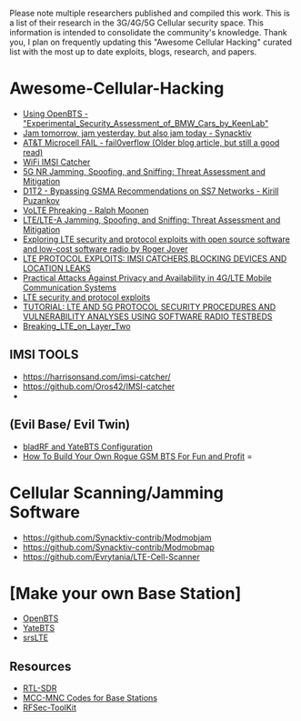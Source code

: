 Please note multiple researchers published and compiled this work. This is a list of their research in the 3G/4G/5G Cellular security space. This information is intended to consolidate the community's knowledge. Thank you, I plan on frequently updating this "Awesome Cellular Hacking" curated list with the most up to date exploits, blogs, research, and papers.

# Awesome-Cellular-Hacking 

* [Using OpenBTS - "Experimental_Security_Assessment_of_BMW_Cars_by_KeenLab"](https://keenlab.tencent.com/en/whitepapers/Experimental_Security_Assessment_of_BMW_Cars_by_KeenLab.pdf)
* [Jam tomorrow, jam yesterday, but also jam today - Synacktiv](https://www.synacktiv.com/ressources/sstic_rump_2018_modmobjam.pdf)
* [AT&T Microcell FAIL - fail0verflow (Older blog article, but still a good read)](https://fail0verflow.com/blog/2012/microcell-fail/)
* [WiFi IMSI Catcher ](https://www.blackhat.com/docs/eu-16/materials/eu-16-OHanlon-WiFi-IMSI-Catcher.pdf)
* [5G NR Jamming, Spoofing, and Sniffing:
Threat Assessment and Mitigation](https://github.com/W00t3k/Awesome-Cellular-Hacking/blob/master/5gjam.pdf)
* [D1T2 - Bypassing GSMA Recommendations on SS7 Networks - Kirill Puzankov](https://github.com/W00t3k/Awesome-Cellular-Hacking/blob/master/D1T2%20-%20Bypassing%20GSMA%20Recommendations%20on%20SS7%20Networks%20-%20Kirill%20Puzankov.pdf)
* [VoLTE Phreaking - Ralph Moonen](https://github.com/W00t3k/Awesome-Cellular-Hacking/blob/master/HAXPO%20D1%20-%20VoLTE%20Phreaking%20-%20Ralph%20Moonen.pdf)
* [LTE/LTE-A Jamming, Spoofing, and Sniffing:
Threat Assessment and Mitigation](https://github.com/W00t3k/Awesome-cellular-Hacking/blob/master/LTE_Jamming_Magazine_Paper_final.pdf)
* [Exploring LTE security and protocol exploits with open source software and low-cost software radio by Roger Jover](https://github.com/W00t3k/Awesome-Cellular-Hacking/blob/master/LTE_open_source_HackerHalted.pdf)
* [LTE PROTOCOL EXPLOITS: IMSI CATCHERS,BLOCKING DEVICES AND LOCATION LEAKS](https://github.com/W00t3k/Awesome-Cellular-Hacking/blob/master/LTE_security_TakeDownCon.pdf)
* [Practical Attacks Against Privacy and Availability in
4G/LTE Mobile Communication Systems](https://github.com/W00t3k/Awesome-Cellular-Hacking/blob/master/Prac-4G-Attacks.pdf)
* [LTE security and protocol exploits](https://github.com/W00t3k/Awesome-Cellular-Hacking/blob/master/ShmooCon_talk_final_01162016.pdf)
* [TUTORIAL:
LTE AND 5G PROTOCOL SECURITY PROCEDURES AND
VULNERABILITY ANALYSES USING SOFTWARE RADIO TESTBEDS](https://github.com/W00t3k/Awesome-Cellular-Hacking/blob/master/milcom2018_slides_final.pdf)
* [Breaking_LTE_on_Layer_Two](https://github.com/W00t3k/Awesome-Cellular-Hacking/blob/master/breaking_lte_on_layer_two.pdf)


## IMSI TOOLS
* https://harrisonsand.com/imsi-catcher/
* https://github.com/Oros42/IMSI-catcher
* 

## (Evil Base/ Evil Twin)
* [bladRF and YateBTS Configuration](https://github.com/Nuand/bladeRF/wiki/Setting-up-Yate-and-YateBTS-with-the-bladeRF)
* [How To Build Your Own Rogue GSM BTS For Fun and Profit](https://www.evilsocket.net/2016/03/31/how-to-build-your-own-rogue-gsm-bts-for-fun-and-profit/)
=

# Cellular Scanning/Jamming Software
* https://github.com/Synacktiv-contrib/Modmobjam
* https://github.com/Synacktiv-contrib/Modmobmap
* https://github.com/Evrytania/LTE-Cell-Scanner

# [Make your own Base Station]

* [OpenBTS](http://openbts.org/)
* [YateBTS](https://yatebts.com/)
* [srsLTE](https://github.com/srsLTE/srsLTE)
 
## Resources
* [RTL-SDR](https://www.rtl-sdr.com/) 
* [MCC-MNC Codes for Base Stations](http://www.mcc-mnc.com/)
* [RFSec-ToolKit](https://github.com/cn0xroot/RFSec-ToolKit)

